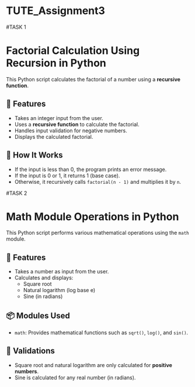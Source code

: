 # TUTE_Assignment3

#TASK 1

# Factorial Calculation Using Recursion in Python

This Python script calculates the factorial of a number using a **recursive function**.

## 📌 Features

- Takes an integer input from the user.
- Uses a **recursive function** to calculate the factorial.
- Handles input validation for negative numbers.
- Displays the calculated factorial.

## 🧠 How It Works

- If the input is less than 0, the program prints an error message.
- If the input is 0 or 1, it returns 1 (base case).
- Otherwise, it recursively calls `factorial(n - 1)` and multiplies it by `n`.

#TASK 2


# Math Module Operations in Python

This Python script performs various mathematical operations using the `math` module.

## 📌 Features

- Takes a number as input from the user.
- Calculates and displays:
  - Square root
  - Natural logarithm (log base e)
  - Sine (in radians)

## 📦 Modules Used

- `math`: Provides mathematical functions such as `sqrt()`, `log()`, and `sin()`.

## 🧠 Validations

- Square root and natural logarithm are only calculated for **positive numbers**.
- Sine is calculated for any real number (in radians).



